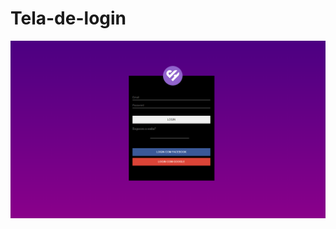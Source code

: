 # Tela-de-login
<img src="https://github.com/Vinicius-Garcia/Tela-de-login/blob/master/src/assets/Capturar.PNG">
